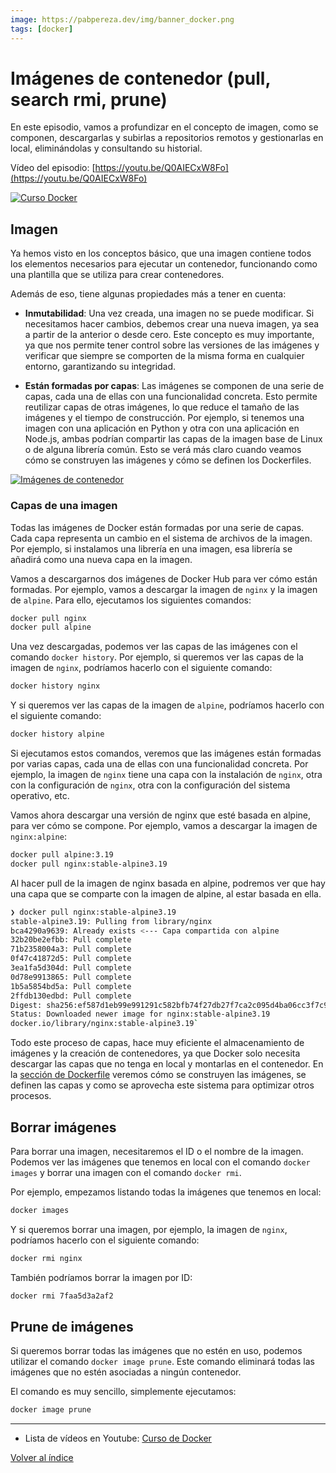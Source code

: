 ```yaml
---
image: https://pabpereza.dev/img/banner_docker.png
tags: [docker]
---
```


# Imágenes de contenedor (pull, search rmi, prune)
En este episodio, vamos a profundizar en el concepto de imagen, como se componen, descargarlas y subirlas a repositorios remotos y gestionarlas en local, eliminándolas y consultando su historial.

Vídeo del episodio: [https://youtu.be/Q0AIECxW8Fo](https://youtu.be/Q0AIECxW8Fo)

[![Curso Docker](https://img.youtube.com/vi/Q0AIECxW8Fo/maxresdefault.jpg)](https://www.youtube.com/watch?v=Q0AIECxW8Fo)


## Imagen
Ya hemos visto en los conceptos básico, que una imagen contiene todos los elementos necesarios para ejecutar un contenedor, funcionando como una plantilla que se utiliza para crear contenedores.

Además de eso, tiene algunas propiedades más a tener en cuenta:
* **Inmutabilidad**: Una vez creada, una imagen no se puede modificar. Si necesitamos hacer cambios, debemos crear una nueva imagen, ya sea a partir de la anterior o desde cero. Este concepto es muy importante, ya que nos permite tener control sobre las versiones de las imágenes y verificar que siempre se comporten de la misma forma en cualquier entorno, garantizando su integridad.
  
* **Están formadas por capas**: Las imágenes se componen de una serie de capas, cada una de ellas con una funcionalidad concreta. Esto permite reutilizar capas de otras imágenes, lo que reduce el tamaño de las imágenes y el tiempo de construcción. Por ejemplo, si tenemos una imagen con una aplicación en Python y otra con una aplicación en Node.js, ambas podrían compartir las capas de la imagen base de Linux o de alguna librería común. Esto se verá más claro cuando veamos cómo se construyen las imágenes y cómo se definen los Dockerfiles.


[![Imágenes de contenedor](https://img.youtube.com/vi/Q0AIECxW8Fo/0.jpg)](https://www.youtube.com/watch?v=Q0AIECxW8Fo)


### Capas de una imagen
Todas las imágenes de Docker están formadas por una serie de capas. Cada capa representa un cambio en el sistema de archivos de la imagen. Por ejemplo, si instalamos una librería en una imagen, esa librería se añadirá como una nueva capa en la imagen. 

Vamos a descargarnos dos imágenes de Docker Hub para ver cómo están formadas. Por ejemplo, vamos a descargar la imagen de `nginx` y la imagen de `alpine`. Para ello, ejecutamos los siguientes comandos:
```bash
docker pull nginx
docker pull alpine
```

Una vez descargadas, podemos ver las capas de las imágenes con el comando `docker history`. Por ejemplo, si queremos ver las capas de la imagen de `nginx`, podríamos hacerlo con el siguiente comando:
```bash
docker history nginx
```

Y si queremos ver las capas de la imagen de `alpine`, podríamos hacerlo con el siguiente comando:
```bash
docker history alpine
```

Si ejecutamos estos comandos, veremos que las imágenes están formadas por varias capas, cada una de ellas con una funcionalidad concreta. Por ejemplo, la imagen de `nginx` tiene una capa con la instalación de `nginx`, otra con la configuración de `nginx`, otra con la configuración del sistema operativo, etc.

Vamos ahora descargar una versión de nginx que esté basada en alpine, para ver cómo se compone. Por ejemplo, vamos a descargar la imagen de `nginx:alpine`:
```bash
docker pull alpine:3.19
docker pull nginx:stable-alpine3.19
```

Al hacer pull de la imagen de nginx basada en alpine, podremos ver que hay una capa que se comparte con la imagen de alpine, al estar basada en ella. 
```bash
❯ docker pull nginx:stable-alpine3.19                                                                                      (base)
stable-alpine3.19: Pulling from library/nginx
bca4290a9639: Already exists <--- Capa compartida con alpine
32b20be2efbb: Pull complete
71b2358004a3: Pull complete
0f47c41872d5: Pull complete
3ea1fa5d304d: Pull complete
0d78e9913865: Pull complete
1b5a5854bd5a: Pull complete
2ffdb130edbd: Pull complete
Digest: sha256:ef587d1eb99e991291c582bfb74f27db27f7ca2c095d4ba06cc3f7c910a0c7b3
Status: Downloaded newer image for nginx:stable-alpine3.19
docker.io/library/nginx:stable-alpine3.19`
```

Todo este proceso de capas, hace muy eficiente el almacenamiento de imágenes y la creación de contenedores, ya que Docker solo necesita descargar las capas que no tenga en local y montarlas en el contenedor. En la [sección de Dockerfile](107.Dockerfile_dockerbuild.md) veremos cómo se construyen las imágenes, se definen las capas y como se aprovecha este sistema para optimizar otros procesos.



## Borrar imágenes
Para borrar una imagen, necesitaremos el ID o el nombre de la imagen. Podemos ver las imágenes que tenemos en local con el comando `docker images` y borrar una imagen con el comando `docker rmi`.

Por ejemplo, empezamos listando todas la imágenes que tenemos en local:
```bash
docker images
```

Y si queremos borrar una imagen, por ejemplo, la imagen de `nginx`, podríamos hacerlo con el siguiente comando:
```bash
docker rmi nginx
```

También podríamos borrar la imagen por ID:
```bash
docker rmi 7faa5d3a2af2
```

## Prune de imágenes
Si queremos borrar todas las imágenes que no estén en uso, podemos utilizar el comando `docker image prune`. Este comando eliminará todas las imágenes que no estén asociadas a ningún contenedor.

El comando es muy sencillo, simplemente ejecutamos:
```bash
docker image prune
```


---
* Lista de vídeos en Youtube: [Curso de Docker](https://www.youtube.com/playlist?list=PLQhxXeq1oc2n7YnjRhq7qVMzZWtDY7Zz0)

[Volver al índice](README.md#índice)